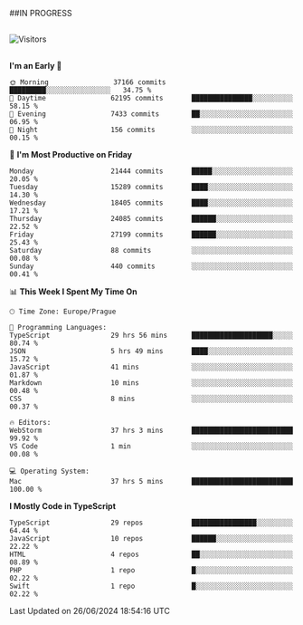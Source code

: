 ##IN PROGRESS
##
![Visitors](https://komarev.com/ghpvc/?username=petrbui&style=for-the-badge&label=Visitors+👀)



##
<!--
[![My GitHub stats](https://github-readme-stats.vercel.app/api?username=petrbui&theme=github_dark)](https://github.com/anuraghazra/github-readme-stats)

[![My wakatime stats](https://github-readme-stats.vercel.app/api/wakatime?username=petrbui&theme=github_dark)](https://github.com/anuraghazra/github-readme-stats)
-->
<!--START_SECTION:waka-->
**I'm an Early 🐤** 

```text
🌞 Morning                37166 commits       █████████░░░░░░░░░░░░░░░░   34.75 % 
🌆 Daytime                62195 commits       ███████████████░░░░░░░░░░   58.15 % 
🌃 Evening                7433 commits        ██░░░░░░░░░░░░░░░░░░░░░░░   06.95 % 
🌙 Night                  156 commits         ░░░░░░░░░░░░░░░░░░░░░░░░░   00.15 % 
```
📅 **I'm Most Productive on Friday** 

```text
Monday                   21444 commits       █████░░░░░░░░░░░░░░░░░░░░   20.05 % 
Tuesday                  15289 commits       ████░░░░░░░░░░░░░░░░░░░░░   14.30 % 
Wednesday                18405 commits       ████░░░░░░░░░░░░░░░░░░░░░   17.21 % 
Thursday                 24085 commits       ██████░░░░░░░░░░░░░░░░░░░   22.52 % 
Friday                   27199 commits       ██████░░░░░░░░░░░░░░░░░░░   25.43 % 
Saturday                 88 commits          ░░░░░░░░░░░░░░░░░░░░░░░░░   00.08 % 
Sunday                   440 commits         ░░░░░░░░░░░░░░░░░░░░░░░░░   00.41 % 
```


📊 **This Week I Spent My Time On** 

```text
🕑︎ Time Zone: Europe/Prague

💬 Programming Languages: 
TypeScript               29 hrs 56 mins      ████████████████████░░░░░   80.74 % 
JSON                     5 hrs 49 mins       ████░░░░░░░░░░░░░░░░░░░░░   15.72 % 
JavaScript               41 mins             ░░░░░░░░░░░░░░░░░░░░░░░░░   01.87 % 
Markdown                 10 mins             ░░░░░░░░░░░░░░░░░░░░░░░░░   00.48 % 
CSS                      8 mins              ░░░░░░░░░░░░░░░░░░░░░░░░░   00.37 % 

🔥 Editors: 
WebStorm                 37 hrs 3 mins       █████████████████████████   99.92 % 
VS Code                  1 min               ░░░░░░░░░░░░░░░░░░░░░░░░░   00.08 % 

💻 Operating System: 
Mac                      37 hrs 5 mins       █████████████████████████   100.00 % 
```

**I Mostly Code in TypeScript** 

```text
TypeScript               29 repos            ████████████████░░░░░░░░░   64.44 % 
JavaScript               10 repos            ██████░░░░░░░░░░░░░░░░░░░   22.22 % 
HTML                     4 repos             ██░░░░░░░░░░░░░░░░░░░░░░░   08.89 % 
PHP                      1 repo              █░░░░░░░░░░░░░░░░░░░░░░░░   02.22 % 
Swift                    1 repo              █░░░░░░░░░░░░░░░░░░░░░░░░   02.22 % 
```




 Last Updated on 26/06/2024 18:54:16 UTC
<!--END_SECTION:waka-->
